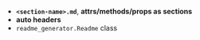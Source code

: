 +   **`<section-name>.md`**, **attrs/methods/props as sections**
+   **auto headers**
+   `readme_generator.Readme` class

